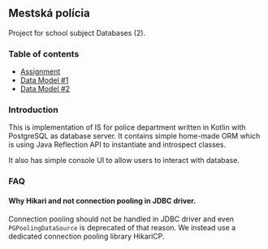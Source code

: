 Mestská polícia
-------------

Project for school subject Databases (2).

### Table of contents
- [Assignment](https://github.com/dobrakmato/school-db-project/blob/master/docs/ASSIGNMENT.md)
- [Data Model #1](https://github.com/dobrakmato/school-db-project/blob/master/docs/DATA_MODEL1.pdf)
- [Data Model #2](https://github.com/dobrakmato/school-db-project/blob/master/docs/DATA_MODEL2.pdf)

### Introduction

This is implementation of IS for police department written in Kotlin with PostgreSQL as database server. It contains
simple home-made ORM which is using Java Reflection API to instantiate and introspect classes.

It also has simple console UI to allow users to interact with database. 

### FAQ

#### Why Hikari and not connection pooling in JDBC driver.

Connection pooling should not be handled in JDBC driver and even `PGPoolingDataSource` is deprecated of that reason. We
instead use a dedicated connection pooling library HikariCP.